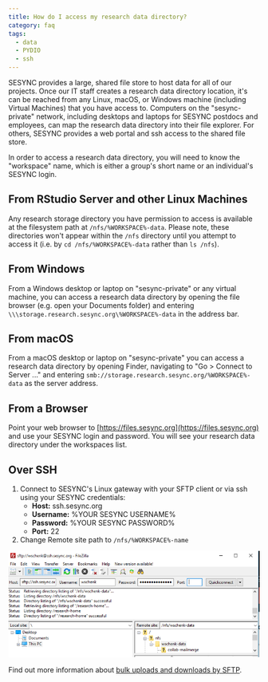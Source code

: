 ```yaml
---
title: How do I access my research data directory?
category: faq
tags:
  - data
  - PYDIO
  - ssh
---
```


SESYNC provides a large, shared file store to host data for all of our projects. Once our IT staff creates a research data directory location, it's can be reached from any Linux, macOS, or Windows machine (including Virtual Machines) that you have access to. Computers on the "sesync-private" network, including desktops and laptops for SESYNC postdocs and employees, can map the research data directory into their file explorer. For others, SESYNC provides a web portal and ssh access to the shared file store.

In order to access a research data directory, you will need to know the "workspace" name, which is either a group's short name or an individual's SESYNC login.

## From RStudio Server and other Linux Machines

Any research storage directory you have permission to access is available at the filesystem path at `/nfs/%WORKSPACE%-data`. Please note, these directories won't appear within the `/nfs` directory until you attempt to access it (i.e. by `cd /nfs/%WORKSPACE%-data` rather than `ls /nfs`).

## From Windows

From a Windows desktop or laptop on "sesync-private" or any virtual machine, you can access a research data directory by opening the file browser (e.g. open your Documents folder) and entering `\\\storage.research.sesync.org\%WORKSPACE%-data` in the address bar.

## From macOS

From a macOS desktop or laptop on "sesync-private" you can access a research data directory by opening Finder, navigating to "Go > Connect to Server ..." and entering `smb://storage.research.sesync.org/%WORKSPACE%-data` as the server address.

## From a Browser

Point your web browser to [https://files.sesync.org](https://files.sesync.org) and use your SESYNC login and password. You will see your research data directory under the workspaces list.

## Over SSH

1. Connect to SESYNC's Linux gateway with your SFTP client or via ssh using your SESYNC credentials:
   - **Host:** ssh.sesync.org
   - **Username:** %YOUR SESYNC USERNAME%
   - **Password:** %YOUR SESYNC PASSWORD%
   - **Port:** 22
2. Change Remote site path to `/nfs/%WORKSPACE%-name`

![](/assets/images/sftp/sftp00.PNG)

Find out more information about [bulk uploads and downloads by SFTP](http://cyberhelp.sesync.org/quickstart/Bulk-upload-download-FileZilla.html).
